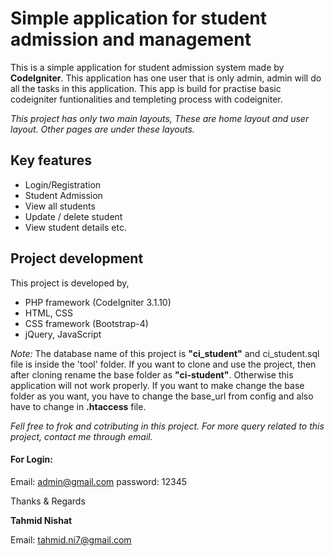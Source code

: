# Simple application for student admission and management
This is a simple application for student admission system made by **CodeIgniter**. This application has one user that is only admin, admin will do all the tasks in this application. This app is build for practise basic codeigniter funtionalities and templeting process with codeigniter.

*This project has only two main layouts, These are home layout and user layout. Other pages are under these layouts.*

## Key features
- Login/Registration
- Student Admission
- View all students
- Update / delete student
- View student details etc.

## Project development
This project is developed by,

- PHP framework (CodeIgniter 3.1.10)
- HTML, CSS
- CSS framework (Bootstrap-4)
- jQuery, JavaScript 

*Note:* The database name of this project is **"ci_student"** and ci_student.sql file is inside the 'tool' folder. If you want to clone and use the project, then after cloning rename the base folder as **"ci-student"**. Otherwise this application will not work properly. If you want to make change the base folder as you want, you have to change the base_url from config and also have to change in **.htaccess** file.

*Fell free to frok and cotributing in this project. For more query related to this project, contact me through email.*

#### For Login:
Email: admin@gmail.com
password: 12345

Thanks & Regards

**Tahmid Nishat**

Email: tahmid.ni7@gmail.com
